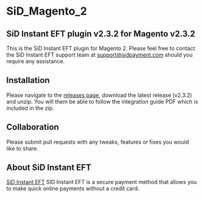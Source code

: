 # SiD_Magento_2
## SiD Instant EFT plugin v2.3.2 for Magento v2.3.2

This is the SiD Instant EFT plugin for Magento 2. Please feel free to contact the SiD Instant EFT support team at support@sidpayment.com should you require any assistance.

## Installation

Please navigate to the [releases page](https://github.com/SiD-Instant-EFT/SiD_Magento_2/releases), download the latest release (v2.3.2) and unzip. You will them be able to follow the integration guide PDF which is included in the zip.

## Collaboration

Please submit pull requests with any tweaks, features or fixes you would like to share.

## About SiD Instant EFT

[SiD Instant EFT](https://sidpayment.com/) SID Instant EFT is a secure payment method that allows you to make quick online payments without a credit card.
